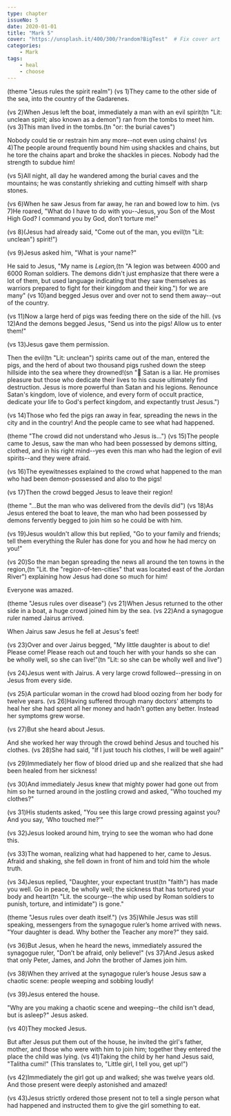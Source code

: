 ```yaml
---
type: chapter
issueNo: 5
date: 2020-01-01
title: "Mark 5"
cover: "https://unsplash.it/400/300/?random?BigTest"  # Fix cover art
categories:
    - Mark
tags:
    - heal
    - choose
---
```


(theme "Jesus rules the spirit realm")
(vs 1)They came to the other side of the sea, into the country of the Gadarenes.

(vs 2)When Jesus left the boat, immediately a man with an evil spirit(tn "Lit: unclean spirit; also known as a demon")  ran from the tombs to meet him.  (vs 3)This man lived in the tombs.(tn "or: the burial caves")

Nobody could tie or restrain him any more--not even using chains!  (vs 4)The people around frequently bound him using shackles and chains, but he tore the chains apart and broke the shackles in pieces. Nobody had the strength to subdue him!

(vs 5)All night, all day he wandered among the burial caves and the mountains; he was constantly shrieking and cutting himself with sharp stones.

(vs 6)When he saw Jesus from far away, he ran and bowed low to him.  (vs 7)He roared, "What do I have to do with you--Jesus, you Son of the Most High God? I command you by God, don’t torture me!"

(vs 8)(Jesus had already said, "Come out of the man, you evil(tn "Lit: unclean") spirit!")

(vs 9)Jesus asked him, "What is your name?"

He said to Jesus, "My name is *Legion,*(tn "A legion was between 4000 and 6000 Roman soldiers.  The demons didn't just emphasize that there were a lot of them, but used language indicating that they saw themselves as warriors prepared to fight for their kingdom and their king.") for we are many" (vs 10)and begged Jesus over and over not to send them away--out of the country.

(vs 11)Now a large herd of pigs was feeding there on the side of the hill.  (vs 12)And the demons begged Jesus, "Send us into the pigs!  Allow us to enter them!"

(vs 13)Jesus gave them permission.

Then the evil(tn "Lit: unclean") spirits came out of the man, entered the pigs, and the herd of about two thousand pigs rushed down the steep hillside into the sea where they drowned!(sn "🔑 Satan is a liar.  He promises pleasure but those who dedicate their lives to his cause ultimately find destruction.  Jesus is more powerful than Satan and his legions.  Renounce Satan's kingdom, love of violence, and every form of occult practice, dedicate your life to God's perfect kingdom, and expectantly trust Jesus.")

(vs 14)Those who fed the pigs ran away in fear, spreading the news in the city and in the country!  And the people came to see what had happened.

(theme "The crowd did not understand who Jesus is...")
(vs 15)The people came to Jesus, saw the man who had been possessed by demons sitting, clothed, and in his right mind--yes even this man who had the legion of evil spirits--and they were afraid.

(vs 16)The eyewitnesses explained to the crowd what happened to the man who had been demon-possessed and also to the pigs!

(vs 17)Then the crowd begged Jesus to leave their region!

(theme "...But the man who was delivered from the devils did")
(vs 18)As Jesus entered the boat to leave, the man who had been possessed by demons fervently begged to join him so he could be with him.

(vs 19)Jesus wouldn't allow this but replied, "Go to your family and friends; tell them everything the Ruler has done for you and how he had mercy on you!"

(vs 20)So the man began spreading the news all around the ten towns in the region,(tn "Lit. the "region-of-ten-cities" that was located east of the Jordan River") explaining how Jesus had done so much for him!

Everyone was amazed.

(theme "Jesus rules over disease")
(vs 21)When Jesus returned to the other side in a boat,  a huge crowd joined him by the sea.  (vs 22)And a synagogue ruler named Jairus arrived.

When Jairus saw Jesus he fell at Jesus's feet!

(vs 23)Over and over Jairus begged, "My little daughter is about to die!  Please come!  Please reach out and touch her with your hands so she can be wholly well, so she can live!"(tn "Lit: so she can be wholly well and live")

(vs 24)Jesus went with Jairus.  A very large crowd followed--pressing in on Jesus from every side.

(vs 25)A particular woman in the crowd had blood oozing from her body for twelve years.  (vs 26)Having suffered through many doctors' attempts to heal her she had spent all her money and hadn't gotten any better.  Instead her symptoms grew worse.

(vs 27)But she heard about Jesus.

And she worked her way through the crowd behind Jesus and touched his clothes.  (vs 28)She had said, "If I just touch his clothes, I will be well again!"

(vs 29)Immediately her flow of blood dried up and she realized that she had been healed from her sickness!

(vs 30)And immediately Jesus knew that mighty power had gone out from him so he turned around in the jostling crowd and asked, "Who touched my clothes?"

(vs 31)His students asked, "You see this large crowd pressing against you? And you say, ‘Who touched me?’"

(vs 32)Jesus looked around him, trying to see the woman who had done this.

(vs 33)The woman, realizing what had happened to her, came to Jesus.  Afraid and shaking, she fell down in front of him and told him the whole truth.

(vs 34)Jesus replied, "Daughter, your expectant trust(tn "faith") has made you well.  Go in peace, be wholly well; the sickness that has tortured your body and heart(tn "Lit. the scourge--the whip used by Roman soldiers to punish, torture, and intimidate") is gone."

(theme "Jesus rules over death itself.")
(vs 35)While Jesus was still speaking, messengers from the synagogue ruler’s home arrived with news.  "Your daughter is dead. Why bother the Teacher any more?" they said.

(vs 36)But Jesus, when he heard the news, immediately assured the synagogue ruler, "Don’t be afraid, only believe!"  (vs 37)And Jesus asked that only Peter, James, and John the brother of James join him.

(vs 38)When they arrived at the synagogue ruler’s house Jesus saw a chaotic scene: people weeping and sobbing loudly!

(vs 39)Jesus entered the house.

"Why are you making a chaotic scene and weeping--the child isn't dead, but is asleep?" Jesus asked.

(vs 40)They mocked Jesus.

But after Jesus put them out of the house, he invited the girl's father, mother, and those who were with him to join him; together they entered the place the child was lying.  (vs 41)Taking the child by her hand Jesus said, "Talitha cumi!"  (This translates to, "Little girl, I tell you, get up!")

(vs 42)Immediately the girl got up and walked; she was twelve years old.  And those present were deeply astonished and amazed!

(vs 43)Jesus strictly ordered those present not to tell a single person what had happened and instructed them to give the girl something to eat.
